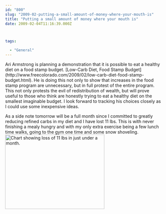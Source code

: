 ```yaml
---
id: "800"
slug: "2009-02-putting-a-small-amount-of-money-where-your-mouth-is"
title: "Putting a small amount of money where your mouth is"
date: 2009-02-04T11:16:39.000Z



tags:

  - "General"
---
```

<div class="sqs-html-content">
  <p>Ari Armstrong is planning a demonstration that it is possible to eat a healthy diet on a food stamp budget.  [Low-Carb Diet, Food Stamp Budget](http://www.freecolorado.com/2009/02/low-carb-diet-food-stamp-budget.html).  He is doing this not only to show that increases in the food stamp program are unnecessary, but in full protest of the entire program.
This not only protests the evil of redistribution of wealth, but will prove useful to those who think are honestly trying to eat a healthy diet on the smallest imaginable budget.  I look forward to tracking his choices closely as I could use some inexpensive ideas.</p>
<p>As a side note tomorrow will be a full month since I committed to greatly reducing refined carbs in my diet and I have lost 11 lbs.  This is with never finishing a mealy hungry and with my only extra exercise being a few lunch time walks, going to the gym one time and some snow shoveling.  
<img title="1 Month of non-privation" height="240" alt="Chart showing loss of 11 lbs in just under a month." width="320" class="size-full wp-image-954" src="http://static.squarespace.com/static/500c727de4b0d820d6a42ad8/515f5893e4b0f7bed43ad1d5/515f59c5e4b0f7bed43ae7c7/1365203397125/hackdiet.png?format=original" /></p>
</div>
